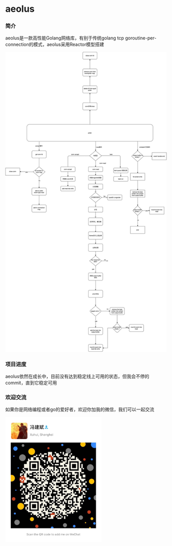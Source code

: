 # aeolus
### 简介
aeolus是一款高性能Golang网络库，有别于传统golang tcp goroutine-per-connection的模式，aeolus采用Reactor模型搭建

![wechat](./source/img/reactor.jpg)

### 项目进度
aeolus依然在成长中，目前没有达到稳定线上可用的状态，但我会不停的commit，直到它稳定可用

### 欢迎交流
如果你是网络编程或者go的爱好者，欢迎你加我的微信，我们可以一起交流

<img width="300" src="https://raw.githubusercontent.com/fbelisk/aeolus/master/source/img/wechat.jpeg"/>